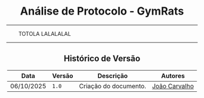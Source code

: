 <center>

# Análise de Protocolo - GymRats

</center>

---

<div align="justify">

&emsp;&emsp;
TOTOLA LALALALAL
</div>

---

<center>

## Histórico de Versão

</center>

<div style="margin: 0 auto; width: fit-content;">

| Data       | Versão | Descrição             | Autores                                   |
|------------|--------|-----------------------|-------------------------------------------|
| 06/10/2025 | `1.0`  | Criação do documento. | [João Carvalho](https://github.com/i-JSS) |

</div>
